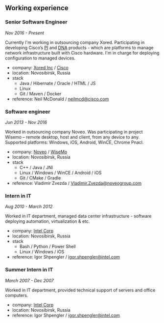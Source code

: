 ## Working experience

### Senior Software Engineer
*Nov 2016 - Present*

Currently I'm working in outsourcing company Xored. Participating in developing Cisco’s
[PI](https://www.cisco.com/c/en/us/support/cloud-systems-management/prime-infrastructure-3-5/model.html) and [DNA](https://www.cisco.com/c/en/us/solutions/enterprise-networks/index.html) products - which are platforms to manage network infrastructure built with Cisco hardware. I'm in charge for deploying configuration to managed devices.

+ company: [Xored Inc](https://xored.com) / [Cisco](https://cisco.com)
+ location: Novosibirsk, Russia
+ stack
  + Java / Hibernate / Oracle / HTML / JS
  + Linux
  + Git / Maven / Docker
+ reference: Neil McDonald / neilmcd@cisco.com


### Software engineer
*Jun 2013 - Nov 2016*

Worked in outsourcing company Noveo. Was participating in project Wisemo
– remote desktop, host and client, from any device to any. Supported
platforms: Windows, iOS, Android, WinCE, Chrome Pnacl.

+ company: [Noveo](https://noveogroup.com/) / [WiseMo](https://www.wisemo.com/)
+ location: Novosibirsk, Russia
+ stack
  + C++ / Java / JNI
  + Linux / Windows / WinCE / Android / iOS
  + Git / CMake / Gradle
+ reference: Vladimir Zvezda / Vladimir.Zvezda@noveogroup.com


### Intern in IT
*Aug 2010 - March 2012*

Worked in IT department, managed data center infrastructure - software
deploying automation, virtualization & etc.

+ company: [Intel Corp](https://intel.com)
+ location: Novosibirsk, Russia
+ stack
  + Bash / Python / Power Shell
  + Linux / Windows / iOS
+ reference: Igor Shpengler / igor.shpengler@intel.com


### Summer Intern in IT
*March 2007 - Dec 2007*

Worked in IT department, provided technical support of servers and office
computers.

+ company: [Intel Corp](https://intel.com)
+ location: Novosibirsk, Russia 
+ reference: Igor Shpengler / igor.shpengler@intel.com
